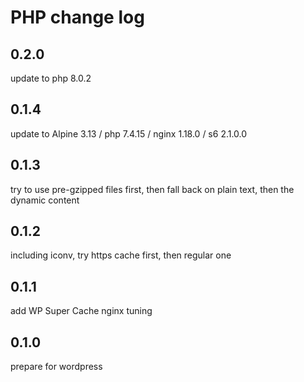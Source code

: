 # PHP change log

## 0.2.0

update to php 8.0.2

## 0.1.4

update to Alpine 3.13 / php 7.4.15 / nginx 1.18.0 / s6 2.1.0.0

## 0.1.3

try to use pre-gzipped files first, then fall back on plain text, then the dynamic content

## 0.1.2

including iconv, try https cache first, then regular one

## 0.1.1

add WP Super Cache nginx tuning

## 0.1.0

prepare for wordpress

